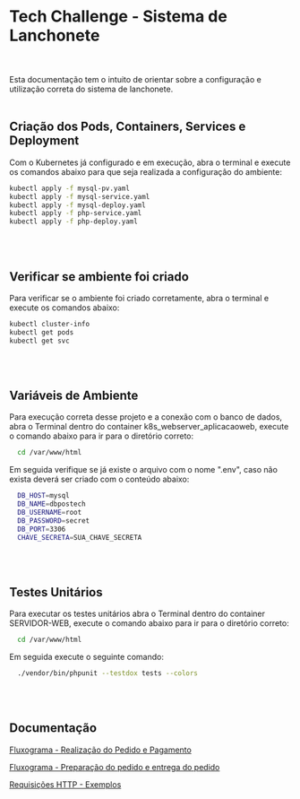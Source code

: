 # Tech Challenge - Sistema de Lanchonete
<br><br>
Esta documentação tem o intuito de orientar sobre a configuração e utilização correta do sistema de lanchonete.
<br><br>
## Criação dos Pods, Containers, Services e Deployment

Com o Kubernetes já configurado e em execução, abra o terminal e execute os comandos abaixo para que seja realizada a configuração do ambiente:

```bash
kubectl apply -f mysql-pv.yaml
kubectl apply -f mysql-service.yaml
kubectl apply -f mysql-deploy.yaml
kubectl apply -f php-service.yaml
kubectl apply -f php-deploy.yaml
```
<br><br>
## Verificar se ambiente foi criado

Para verificar se o ambiente foi criado corretamente, abra o terminal e execute os comandos abaixo:

```bash
kubectl cluster-info
kubectl get pods
kubectl get svc
```
<br><br>
## Variáveis de Ambiente

Para execução correta desse projeto e a conexão com o banco de dados, abra o Terminal dentro do container k8s_webserver_aplicacaoweb, execute o comando abaixo para ir para o diretório correto: 

```bash
  cd /var/www/html
```

Em seguida verifique se já existe o arquivo com o nome ".env", caso não exista deverá ser criado com o conteúdo abaixo: 

```bash
  DB_HOST=mysql
  DB_NAME=dbpostech
  DB_USERNAME=root
  DB_PASSWORD=secret
  DB_PORT=3306
  CHAVE_SECRETA=SUA_CHAVE_SECRETA
```
<br><br>
## Testes Unitários

Para executar os testes unitários abra o Terminal dentro do container SERVIDOR-WEB, execute o comando abaixo para ir para o diretório correto: 

```bash
  cd /var/www/html
```

Em seguida execute o seguinte comando:

```bash
  ./vendor/bin/phpunit --testdox tests --colors
```
<br><br>
## Documentação

[Fluxograma - Realização do Pedido e Pagamento](https://miro.com/app/board/uXjVMAbdRp0=/?share_link_id=567814725228)

[Fluxograma - Preparação do pedido e entrega do pedido](https://miro.com/app/board/uXjVMAaDj1g=/?share_link_id=766010607812)

[Requisições HTTP - Exemplos](https://documenter.getpostman.com/view/14275027/2s93zCXzjp)
